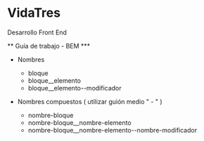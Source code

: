 # VidaTres
Desarrollo Front End

** Guía de trabajo - BEM ***

* Nombres
   + bloque
	+ bloque__elemento
	+ bloque__elemento--modificador

* Nombres compuestos ( utilizar guión medio " - " )
   + nombre-bloque
	+ nombre-bloque__nombre-elemento
	+ nombre-bloque__nombre-elemento--nombre-modificador
